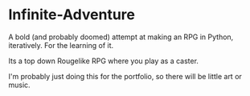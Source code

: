 Infinite-Adventure
==================

A bold (and probably doomed) attempt at making an RPG in Python, iteratively. For the learning of it.

Its a top down Rougelike RPG where you play as a caster.

I'm probably just doing this for the portfolio, so there will be little art or music.
